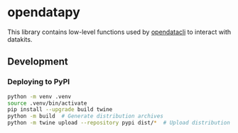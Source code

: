# opendatapy

This library contains low-level functions used by [opendatacli](https://github.com/open-datakit/cli) to interact with datakits.

## Development

### Deploying to PyPI

```bash
python -m venv .venv
source .venv/bin/activate
pip install --upgrade build twine
python -m build  # Generate distribution archives
python -m twine upload --repository pypi dist/*  # Upload distribution archives
```
